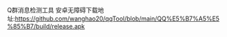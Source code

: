 Q群消息检测工具
安卓无障碍下载地址:https://github.com/wanghao20/qqTool/blob/main/QQ%E5%B7%A5%E5%85%B7/build/release.apk